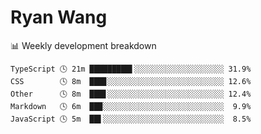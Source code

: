 # Ryan Wang

 <!-- waka-box start -->
📊 Weekly development breakdown
```text
TypeScript 🕓 21m █████████▌░░░░░░░░░░░░░░░░░░░░ 31.9%
CSS        🕓 8m  ███▊░░░░░░░░░░░░░░░░░░░░░░░░░░ 12.6%
Other      🕓 8m  ███▋░░░░░░░░░░░░░░░░░░░░░░░░░░ 12.4%
Markdown   🕓 6m  ██▉░░░░░░░░░░░░░░░░░░░░░░░░░░░  9.9%
JavaScript 🕓 5m  ██▌░░░░░░░░░░░░░░░░░░░░░░░░░░░  8.5%
```
<!-- Powered by https://github.com/YouEclipse/waka-box-go . -->
<!-- waka-box end -->